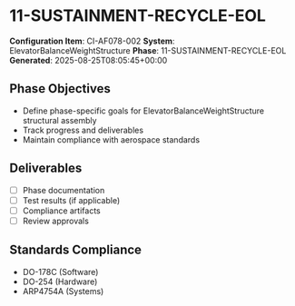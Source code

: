 # 11-SUSTAINMENT-RECYCLE-EOL

**Configuration Item**: CI-AF078-002
**System**: ElevatorBalanceWeightStructure
**Phase**: 11-SUSTAINMENT-RECYCLE-EOL
**Generated**: 2025-08-25T08:05:45+00:00

## Phase Objectives
- Define phase-specific goals for ElevatorBalanceWeightStructure structural assembly
- Track progress and deliverables
- Maintain compliance with aerospace standards

## Deliverables
- [ ] Phase documentation
- [ ] Test results (if applicable)
- [ ] Compliance artifacts
- [ ] Review approvals

## Standards Compliance
- DO-178C (Software)
- DO-254 (Hardware)
- ARP4754A (Systems)

